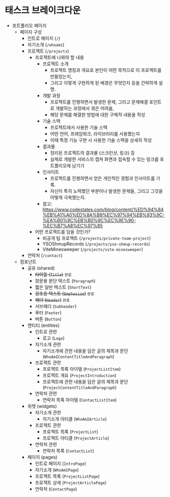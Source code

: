 # 태스크 브레이크다운
- 포트폴리오 페이지
  - 페이지 구성
    - 인트로 페이지 (`/`)
    - 자기소개 (`/whoami`)
    - 프로젝트 (`/projects`)
      - 프로젝트에 나와야 할 내용
        - 프로젝트 소개
          - 프로젝트 명칭과 개요로 본인이 어떤 목적으로 이 프로젝트를 만들었는지,
          - 그리고 이렇게 구현하게 된 배경은 무엇인지 등을 간략하게 설명.
        - 개발 과정
          - 프로젝트를 진행하면서 발생한 문제, 그리고 문제해결 포인트로 개발하는 과정에서 겪은 어려움,
          - 해당 문제를 해결한 방법에 대한 구체적 내용을 작성
        - 기술 스택
          - 프로젝트에서 사용한 기술 스택
          - 어떤 언어, 프레임워크, 라이브러리를 사용했는지
          - 이때 특정 기능 구현 시 사용한 기술 스택을 상세히 작성
        - 결과물
          - 정리된 프로젝트의 결과물 (스크린샷, 링크) 등
          - 실제로 개발한 서비스의 캡쳐 화면과 접속할 수 있는 링크를 포트폴리오에 남기기
        - 인사이트
          - 프로젝트를 진행하면서 얻은 개인적인 경험과 인사이트를 기록.
          - 자신이 특히 노력했던 부분이나 발생한 문제들, 그리고 그것을 어떻게 극복했는지.
        - 참고: https://www.codestates.com/blog/content/%ED%94%84%EB%A1%A0%ED%8A%B8%EC%97%94%EB%93%9C-%EA%B0%9C%EB%B0%9C%EC%9E%90-%EC%B7%A8%EC%97%85
      - 어떤 프로젝트를 담을 것인가?
        - 비공개 팀 프로젝트 (`/projects/private-team-project`)
        - YSOShmupRecords (`/projects/yso-shmup-records`)
        - ViteMinesweeper (`/projects/vite-minesweeper`)
    - 연락처 (`/contact`)
  - 컴포넌트
    - 공유 (shared)
      - ~~타이틀 (`Title`)~~ `완료`
      - 장문용 문단 텍스트 (`Paragraph`)
      - 짧은 일반 텍스트 (`ShortText`)
      - ~~강조용 텍스트 (`Emphasize`)~~ `완료`
      - ~~헤더 (`Header`)~~ `완료`
      - 서브헤더 (`Subheader`)
      - 푸터 (`Footer`)
      - 버튼 (`Button`)
    - 엔티티 (entities)
      - 인트로 관련
        - 로고 (`Logo`)
      - 자기소개 관련
        - 자기소개에 관한 내용을 담은 글의 제목과 문단 (`WhoAmIContentTitleAndParagraph`)
      - 프로젝트 관련
        - 프로젝트 목록 아이템 (`ProjectListItem`)
        - 프로젝트 개요 (`ProjectIntroduction`)
        - 프로젝트에 관한 내용을 담은 글의 제목과 문단 (`ProjectContentTitleAndParagraph`)
      - 연락처 관련
        - 연락처 목록 아이템 (`ContactListItem`)
    - 위젯 (widgets)
      - 자기소개 관련
        - 자기소개 아티클 (`WhoAmIArticle`)
      - 프로젝트 관련
        - 프로젝트 목록 (`ProjectList`)
        - 프로젝트 아티클 (`ProjectArticle`)
      - 연락처 관련
        - 연락처 목록 (`ContactList`)
    - 페이지 (pages)
      - 인트로 페이지 (`IntroPage`)
      - 자기소개 (`WhoAmIPage`)
      - 프로젝트 목록 (`ProjectListPage`)
      - 프로젝트 상세 (`ProjectArticlePage`)
      - 연락처 (`ContactPage`)
